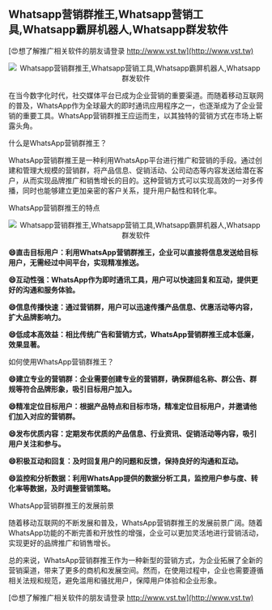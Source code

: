 ## **Whatsapp营销群推王,Whatsapp营销工具,Whatsapp霸屏机器人,Whatsapp群发软件**

[😍想了解推广相关软件的朋友请登录 http://www.vst.tw](http://www.vst.tw)

 <center><img src="https://vst.tw/MP4/tuiguang/png/7.png" alt="Whatsapp营销群推王,Whatsapp营销工具,Whatsapp霸屏机器人,Whatsapp群发软件"></center>

在当今数字化时代，社交媒体平台已成为企业营销的重要渠道。而随着移动互联网的普及，WhatsApp作为全球最大的即时通讯应用程序之一，也逐渐成为了企业营销的重要工具。WhatsApp营销群推王应运而生，以其独特的营销方式在市场上崭露头角。

什么是WhatsApp营销群推王？

WhatsApp营销群推王是一种利用WhatsApp平台进行推广和营销的手段。通过创建和管理大规模的营销群，将产品信息、促销活动、公司动态等内容发送给潜在客户，从而实现品牌推广和销售增长的目的。这种营销方式可以实现高效的一对多传播，同时也能够建立更加亲密的客户关系，提升用户黏性和转化率。

WhatsApp营销群推王的特点

 <center><img src="https://vst.tw/MP4/tuiguang/png/7.png" alt="Whatsapp营销群推王,Whatsapp营销工具,Whatsapp霸屏机器人,Whatsapp群发软件"></center>

**😄直击目标用户：利用WhatsApp营销群推王，企业可以直接将信息发送给目标用户，无需经过中间平台，实现精准推送。**

**😄互动性强：WhatsApp作为即时通讯工具，用户可以快速回复和互动，提供更好的沟通和服务体验。**

**😄信息传播快速：通过营销群，用户可以迅速传播产品信息、优惠活动等内容，扩大品牌影响力。**

**😄低成本高效益：相比传统广告和营销方式，WhatsApp营销群推王成本低廉，效果显著。**

如何使用WhatsApp营销群推王？

**😄建立专业的营销群：企业需要创建专业的营销群，确保群组名称、群公告、群规等符合品牌形象，吸引目标用户加入。**

**😄精准定位目标用户：根据产品特点和目标市场，精准定位目标用户，并邀请他们加入对应的营销群。**

**😄发布优质内容：定期发布优质的产品信息、行业资讯、促销活动等内容，吸引用户关注和参与。**

**😄积极互动和回复：及时回复用户的问题和反馈，保持良好的沟通和互动。**

**😄监控和分析数据：利用WhatsApp提供的数据分析工具，监控用户参与度、转化率等数据，及时调整营销策略。**

WhatsApp营销群推王的发展前景

随着移动互联网的不断发展和普及，WhatsApp营销群推王的发展前景广阔。随着WhatsApp功能的不断完善和开放性的增强，企业可以更加灵活地进行营销活动，实现更好的品牌推广和销售增长。

总的来说，WhatsApp营销群推王作为一种新型的营销方式，为企业拓展了全新的营销渠道，带来了更多的商机和发展空间。然而，在使用过程中，企业也需要遵循相关法规和规范，避免滥用和骚扰用户，保障用户体验和企业形象。

[😍想了解推广相关软件的朋友请登录 http://www.vst.tw](http://www.vst.tw)



